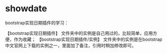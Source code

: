 ﻿# showdate
bootstrap实现日期插件的学习：

【bootstrap实现日期插件】 文件夹中的实例是自己用过的，比较简单，应用方便，作为收藏；
【bootstrap实现日期插件/实例】  文件夹中的实例是在bootstrap中文官网上下载的实例之一，里面加了备注，引用时稍加修改即可。



